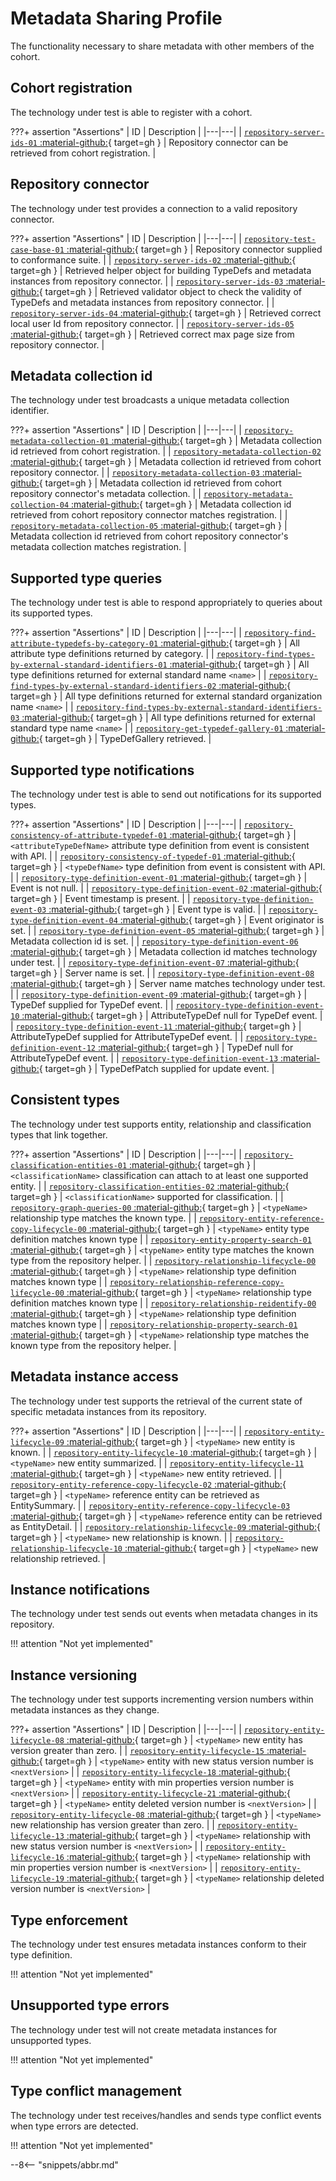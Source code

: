 <!-- SPDX-License-Identifier: CC-BY-4.0 -->
<!-- Copyright Contributors to the Egeria project. -->

# Metadata Sharing Profile

The functionality necessary to share metadata with other members of the cohort.

## Cohort registration

The technology under test is able to register with a cohort.

???+ assertion "Assertions"
    | ID | Description |
    |---|---|
    | [`repository-server-ids-01` :material-github:](https://github.com/odpi/egeria/blob/master/open-metadata-conformance-suite/open-metadata-conformance-suite-server/src/main/java/org/odpi/openmetadata/conformance/tests/repository/connector/TestRepositoryServerIds.java){ target=gh } | Repository connector can be retrieved from cohort registration. | 

## Repository connector

The technology under test provides a connection to a valid repository connector.

???+ assertion "Assertions"
    | ID | Description |
    |---|---|
    | [`repository-test-case-base-01` :material-github:](https://github.com/odpi/egeria/blob/master/open-metadata-conformance-suite/open-metadata-conformance-suite-server/src/main/java/org/odpi/openmetadata/conformance/tests/repository/RepositoryConformanceTestCase.java){ target=gh } | Repository connector supplied to conformance suite. |
    | [`repository-server-ids-02` :material-github:](https://github.com/odpi/egeria/blob/master/open-metadata-conformance-suite/open-metadata-conformance-suite-server/src/main/java/org/odpi/openmetadata/conformance/tests/repository/connector/TestRepositoryServerIds.java){ target=gh } | Retrieved helper object for building TypeDefs and metadata instances from repository connector. |
    | [`repository-server-ids-03` :material-github:](https://github.com/odpi/egeria/blob/master/open-metadata-conformance-suite/open-metadata-conformance-suite-server/src/main/java/org/odpi/openmetadata/conformance/tests/repository/connector/TestRepositoryServerIds.java){ target=gh } | Retrieved validator object to check the validity of TypeDefs and metadata instances from repository connector. |
    | [`repository-server-ids-04` :material-github:](https://github.com/odpi/egeria/blob/master/open-metadata-conformance-suite/open-metadata-conformance-suite-server/src/main/java/org/odpi/openmetadata/conformance/tests/repository/connector/TestRepositoryServerIds.java){ target=gh } | Retrieved correct local user Id from repository connector. |
    | [`repository-server-ids-05` :material-github:](https://github.com/odpi/egeria/blob/master/open-metadata-conformance-suite/open-metadata-conformance-suite-server/src/main/java/org/odpi/openmetadata/conformance/tests/repository/connector/TestRepositoryServerIds.java){ target=gh } | Retrieved correct max page size from repository connector. |

## Metadata collection id

The technology under test broadcasts a unique metadata collection identifier.

???+ assertion "Assertions"
    | ID | Description |
    |---|---|
    | [`repository-metadata-collection-01` :material-github:](https://github.com/odpi/egeria/blob/master/open-metadata-conformance-suite/open-metadata-conformance-suite-server/src/main/java/org/odpi/openmetadata/conformance/tests/repository/connector/TestMetadataCollectionId.java){ target=gh } | Metadata collection id retrieved from cohort registration. |
    | [`repository-metadata-collection-02` :material-github:](https://github.com/odpi/egeria/blob/master/open-metadata-conformance-suite/open-metadata-conformance-suite-server/src/main/java/org/odpi/openmetadata/conformance/tests/repository/connector/TestMetadataCollectionId.java){ target=gh } | Metadata collection id retrieved from cohort repository connector. |
    | [`repository-metadata-collection-03` :material-github:](https://github.com/odpi/egeria/blob/master/open-metadata-conformance-suite/open-metadata-conformance-suite-server/src/main/java/org/odpi/openmetadata/conformance/tests/repository/connector/TestMetadataCollectionId.java){ target=gh } | Metadata collection id retrieved from cohort repository connector's metadata collection. |
    | [`repository-metadata-collection-04` :material-github:](https://github.com/odpi/egeria/blob/master/open-metadata-conformance-suite/open-metadata-conformance-suite-server/src/main/java/org/odpi/openmetadata/conformance/tests/repository/connector/TestMetadataCollectionId.java){ target=gh } | Metadata collection id retrieved from cohort repository connector matches registration. |
    | [`repository-metadata-collection-05` :material-github:](https://github.com/odpi/egeria/blob/master/open-metadata-conformance-suite/open-metadata-conformance-suite-server/src/main/java/org/odpi/openmetadata/conformance/tests/repository/connector/TestMetadataCollectionId.java){ target=gh } | Metadata collection id retrieved from cohort repository connector's metadata collection matches registration. |

## Supported type queries

The technology under test is able to respond appropriately to queries about its supported types.

???+ assertion "Assertions"
    | ID | Description |
    |---|---|
    | [`repository-find-attribute-typedefs-by-category-01` :material-github:](https://github.com/odpi/egeria/blob/master/open-metadata-conformance-suite/open-metadata-conformance-suite-server/src/main/java/org/odpi/openmetadata/conformance/tests/repository/types/TestFindTypeDefsByCategory.java){ target=gh } | All attribute type definitions returned by category. |
    | [`repository-find-types-by-external-standard-identifiers-01` :material-github:](https://github.com/odpi/egeria/blob/master/open-metadata-conformance-suite/open-metadata-conformance-suite-server/src/main/java/org/odpi/openmetadata/conformance/tests/repository/types/TestFindTypeDefByExternalId.java){ target=gh } | All type definitions returned for external standard name `<name>` |
    | [`repository-find-types-by-external-standard-identifiers-02` :material-github:](https://github.com/odpi/egeria/blob/master/open-metadata-conformance-suite/open-metadata-conformance-suite-server/src/main/java/org/odpi/openmetadata/conformance/tests/repository/types/TestFindTypeDefByExternalId.java){ target=gh } | All type definitions returned for external standard organization name `<name>` |
    | [`repository-find-types-by-external-standard-identifiers-03` :material-github:](https://github.com/odpi/egeria/blob/master/open-metadata-conformance-suite/open-metadata-conformance-suite-server/src/main/java/org/odpi/openmetadata/conformance/tests/repository/types/TestFindTypeDefByExternalId.java){ target=gh } | All type definitions returned for external standard type name `<name>` |
    | [`repository-get-typedef-gallery-01` :material-github:](https://github.com/odpi/egeria/blob/master/open-metadata-conformance-suite/open-metadata-conformance-suite-server/src/main/java/org/odpi/openmetadata/conformance/tests/repository/types/TestGetTypeDefGallery.java){ target=gh } | TypeDefGallery retrieved. |

## Supported type notifications

The technology under test is able to send out notifications for its supported types.

???+ assertion "Assertions"
    | ID | Description |
    |---|---|
    | [`repository-consistency-of-attribute-typedef-01` :material-github:](https://github.com/odpi/egeria/blob/master/open-metadata-conformance-suite/open-metadata-conformance-suite-server/src/main/java/org/odpi/openmetadata/conformance/tests/repository/types/TestConsistentAttributeTypeDef.java){ target=gh } | `<attributeTypeDefName>` attribute type definition from event is consistent with API. |
    | [`repository-consistency-of-typedef-01` :material-github:](https://github.com/odpi/egeria/blob/master/open-metadata-conformance-suite/open-metadata-conformance-suite-server/src/main/java/org/odpi/openmetadata/conformance/tests/repository/types/TestConsistentTypeDef.java){ target=gh } | `<typeDefName>` type definition from event is consistent with API. |
    | [`repository-type-definition-event-01` :material-github:](https://github.com/odpi/egeria/blob/master/open-metadata-conformance-suite/open-metadata-conformance-suite-server/src/main/java/org/odpi/openmetadata/conformance/tests/repository/types/TestValidTypeDefEvent.java){ target=gh } | Event is not null. |
    | [`repository-type-definition-event-02` :material-github:](https://github.com/odpi/egeria/blob/master/open-metadata-conformance-suite/open-metadata-conformance-suite-server/src/main/java/org/odpi/openmetadata/conformance/tests/repository/types/TestValidTypeDefEvent.java){ target=gh } | Event timestamp is present. |
    | [`repository-type-definition-event-03` :material-github:](https://github.com/odpi/egeria/blob/master/open-metadata-conformance-suite/open-metadata-conformance-suite-server/src/main/java/org/odpi/openmetadata/conformance/tests/repository/types/TestValidTypeDefEvent.java){ target=gh } | Event type is valid. |
    | [`repository-type-definition-event-04` :material-github:](https://github.com/odpi/egeria/blob/master/open-metadata-conformance-suite/open-metadata-conformance-suite-server/src/main/java/org/odpi/openmetadata/conformance/tests/repository/types/TestValidTypeDefEvent.java){ target=gh } | Event originator is set. |
    | [`repository-type-definition-event-05` :material-github:](https://github.com/odpi/egeria/blob/master/open-metadata-conformance-suite/open-metadata-conformance-suite-server/src/main/java/org/odpi/openmetadata/conformance/tests/repository/types/TestValidTypeDefEvent.java){ target=gh } | Metadata collection id is set. |
    | [`repository-type-definition-event-06` :material-github:](https://github.com/odpi/egeria/blob/master/open-metadata-conformance-suite/open-metadata-conformance-suite-server/src/main/java/org/odpi/openmetadata/conformance/tests/repository/types/TestValidTypeDefEvent.java){ target=gh } | Metadata collection id matches technology under test. |
    | [`repository-type-definition-event-07` :material-github:](https://github.com/odpi/egeria/blob/master/open-metadata-conformance-suite/open-metadata-conformance-suite-server/src/main/java/org/odpi/openmetadata/conformance/tests/repository/types/TestValidTypeDefEvent.java){ target=gh } | Server name is set. |
    | [`repository-type-definition-event-08` :material-github:](https://github.com/odpi/egeria/blob/master/open-metadata-conformance-suite/open-metadata-conformance-suite-server/src/main/java/org/odpi/openmetadata/conformance/tests/repository/types/TestValidTypeDefEvent.java){ target=gh } | Server name matches technology under test. |
    | [`repository-type-definition-event-09` :material-github:](https://github.com/odpi/egeria/blob/master/open-metadata-conformance-suite/open-metadata-conformance-suite-server/src/main/java/org/odpi/openmetadata/conformance/tests/repository/types/TestValidTypeDefEvent.java){ target=gh } | TypeDef supplied for TypeDef event. |
    | [`repository-type-definition-event-10` :material-github:](https://github.com/odpi/egeria/blob/master/open-metadata-conformance-suite/open-metadata-conformance-suite-server/src/main/java/org/odpi/openmetadata/conformance/tests/repository/types/TestValidTypeDefEvent.java){ target=gh } | AttributeTypeDef null for TypeDef event. |
    | [`repository-type-definition-event-11` :material-github:](https://github.com/odpi/egeria/blob/master/open-metadata-conformance-suite/open-metadata-conformance-suite-server/src/main/java/org/odpi/openmetadata/conformance/tests/repository/types/TestValidTypeDefEvent.java){ target=gh } | AttributeTypeDef supplied for AttributeTypeDef event. |
    | [`repository-type-definition-event-12` :material-github:](https://github.com/odpi/egeria/blob/master/open-metadata-conformance-suite/open-metadata-conformance-suite-server/src/main/java/org/odpi/openmetadata/conformance/tests/repository/types/TestValidTypeDefEvent.java){ target=gh } | TypeDef null for AttributeTypeDef event. |
    | [`repository-type-definition-event-13` :material-github:](https://github.com/odpi/egeria/blob/master/open-metadata-conformance-suite/open-metadata-conformance-suite-server/src/main/java/org/odpi/openmetadata/conformance/tests/repository/types/TestValidTypeDefEvent.java){ target=gh } | TypeDefPatch supplied for update event. |

## Consistent types

The technology under test supports entity, relationship and classification types that link together.

???+ assertion "Assertions"
    | ID | Description |
    |---|---|
    | [`repository-classification-entities-01` :material-github:](https://github.com/odpi/egeria/blob/master/open-metadata-conformance-suite/open-metadata-conformance-suite-server/src/main/java/org/odpi/openmetadata/conformance/tests/repository/instances/TestClassificationHasSupportedEntities.java){ target=gh } | `<classificationName>` classification can attach to at least one supported entity. |
    | [`repository-classification-entities-02` :material-github:](https://github.com/odpi/egeria/blob/master/open-metadata-conformance-suite/open-metadata-conformance-suite-server/src/main/java/org/odpi/openmetadata/conformance/tests/repository/instances/TestClassificationHasSupportedEntities.java){ target=gh } | `<classificationName>` supported for classification. |
    | [`repository-graph-queries-00` :material-github:](https://github.com/odpi/egeria/blob/master/open-metadata-conformance-suite/open-metadata-conformance-suite-server/src/main/java/org/odpi/openmetadata/conformance/tests/repository/instances/TestGraphQueries.java){ target=gh } | `<typeName>` relationship type matches the known type. |
    | [`repository-entity-reference-copy-lifecycle-00` :material-github:](https://github.com/odpi/egeria/blob/master/open-metadata-conformance-suite/open-metadata-conformance-suite-server/src/main/java/org/odpi/openmetadata/conformance/tests/repository/instances/TestSupportedEntityReferenceCopyLifecycle.java){ target=gh } | `<typeName>` entity type definition matches known type |
    | [`repository-entity-property-search-01` :material-github:](https://github.com/odpi/egeria/blob/master/open-metadata-conformance-suite/open-metadata-conformance-suite-server/src/main/java/org/odpi/openmetadata/conformance/tests/repository/instances/TestSupportedEntitySearch.java){ target=gh } | `<typeName>` entity type matches the known type from the repository helper. |
    | [`repository-relationship-lifecycle-00` :material-github:](https://github.com/odpi/egeria/blob/master/open-metadata-conformance-suite/open-metadata-conformance-suite-server/src/main/java/org/odpi/openmetadata/conformance/tests/repository/instances/TestSupportedRelationshipLifecycle.java){ target=gh } | `<typeName>` relationship type definition matches known type |
    | [`repository-relationship-reference-copy-lifecycle-00` :material-github:](https://github.com/odpi/egeria/blob/master/open-metadata-conformance-suite/open-metadata-conformance-suite-server/src/main/java/org/odpi/openmetadata/conformance/tests/repository/instances/TestSupportedRelationshipReferenceCopyLifecycle.java){ target=gh } | `<typeName>` relationship type definition matches known type |
    | [`repository-relationship-reidentify-00` :material-github:](https://github.com/odpi/egeria/blob/master/open-metadata-conformance-suite/open-metadata-conformance-suite-server/src/main/java/org/odpi/openmetadata/conformance/tests/repository/instances/TestSupportedRelationshipReidentify.java){ target=gh } | `<typeName>` relationship type definition matches known type |
    | [`repository-relationship-property-search-01` :material-github:](https://github.com/odpi/egeria/blob/master/open-metadata-conformance-suite/open-metadata-conformance-suite-server/src/main/java/org/odpi/openmetadata/conformance/tests/repository/instances/TestSupportedRelationshipSearch.java){ target=gh } | `<typeName>` relationship type matches the known type from the repository helper. |

## Metadata instance access

The technology under test supports the retrieval of the current state of specific metadata instances from its repository.

???+ assertion "Assertions"
    | ID | Description |
    |---|---|
    | [`repository-entity-lifecycle-09` :material-github:](https://github.com/odpi/egeria/blob/master/open-metadata-conformance-suite/open-metadata-conformance-suite-server/src/main/java/org/odpi/openmetadata/conformance/tests/repository/instances/TestSupportedEntityLifecycle.java){ target=gh } | `<typeName>` new entity is known. |
    | [`repository-entity-lifecycle-10` :material-github:](https://github.com/odpi/egeria/blob/master/open-metadata-conformance-suite/open-metadata-conformance-suite-server/src/main/java/org/odpi/openmetadata/conformance/tests/repository/instances/TestSupportedEntityLifecycle.java){ target=gh } | `<typeName>` new entity summarized. |
    | [`repository-entity-lifecycle-11` :material-github:](https://github.com/odpi/egeria/blob/master/open-metadata-conformance-suite/open-metadata-conformance-suite-server/src/main/java/org/odpi/openmetadata/conformance/tests/repository/instances/TestSupportedEntityLifecycle.java){ target=gh } | `<typeName>` new entity retrieved. |
    | [`repository-entity-reference-copy-lifecycle-02` :material-github:](https://github.com/odpi/egeria/blob/master/open-metadata-conformance-suite/open-metadata-conformance-suite-server/src/main/java/org/odpi/openmetadata/conformance/tests/repository/instances/TestSupportedEntityReferenceCopyLifecycle.java){ target=gh } | `<typeName>` reference entity can be retrieved as EntitySummary. |
    | [`repository-entity-reference-copy-lifecycle-03` :material-github:](https://github.com/odpi/egeria/blob/master/open-metadata-conformance-suite/open-metadata-conformance-suite-server/src/main/java/org/odpi/openmetadata/conformance/tests/repository/instances/TestSupportedEntityReferenceCopyLifecycle.java){ target=gh } | `<typeName>` reference entity can be retrieved as EntityDetail. |
    | [`repository-relationship-lifecycle-09` :material-github:](https://github.com/odpi/egeria/blob/master/open-metadata-conformance-suite/open-metadata-conformance-suite-server/src/main/java/org/odpi/openmetadata/conformance/tests/repository/instances/TestSupportedRelationshipLifecycle.java){ target=gh } | `<typeName>` new relationship is known. |
    | [`repository-relationship-lifecycle-10` :material-github:](https://github.com/odpi/egeria/blob/master/open-metadata-conformance-suite/open-metadata-conformance-suite-server/src/main/java/org/odpi/openmetadata/conformance/tests/repository/instances/TestSupportedRelationshipLifecycle.java){ target=gh } | `<typeName>` new relationship retrieved. |

## Instance notifications

The technology under test sends out events when metadata changes in its repository.

!!! attention "Not yet implemented"

## Instance versioning

The technology under test supports incrementing version numbers within metadata instances as they change.

???+ assertion "Assertions"
    | ID | Description |
    |---|---|
    | [`repository-entity-lifecycle-08` :material-github:](https://github.com/odpi/egeria/blob/master/open-metadata-conformance-suite/open-metadata-conformance-suite-server/src/main/java/org/odpi/openmetadata/conformance/tests/repository/instances/TestSupportedEntityLifecycle.java){ target=gh } | `<typeName>` new entity has version greater than zero. |
    | [`repository-entity-lifecycle-15` :material-github:](https://github.com/odpi/egeria/blob/master/open-metadata-conformance-suite/open-metadata-conformance-suite-server/src/main/java/org/odpi/openmetadata/conformance/tests/repository/instances/TestSupportedEntityLifecycle.java){ target=gh } | `<typeName>` entity with new status version number is `<nextVersion>` |
    | [`repository-entity-lifecycle-18` :material-github:](https://github.com/odpi/egeria/blob/master/open-metadata-conformance-suite/open-metadata-conformance-suite-server/src/main/java/org/odpi/openmetadata/conformance/tests/repository/instances/TestSupportedEntityLifecycle.java){ target=gh } | `<typeName>` entity with min properties version number is `<nextVersion>` |
    | [`repository-entity-lifecycle-21` :material-github:](https://github.com/odpi/egeria/blob/master/open-metadata-conformance-suite/open-metadata-conformance-suite-server/src/main/java/org/odpi/openmetadata/conformance/tests/repository/instances/TestSupportedEntityLifecycle.java){ target=gh } | `<typeName>` entity deleted version number is `<nextVersion>` |
    | [`repository-entity-lifecycle-08` :material-github:](https://github.com/odpi/egeria/blob/master/open-metadata-conformance-suite/open-metadata-conformance-suite-server/src/main/java/org/odpi/openmetadata/conformance/tests/repository/instances/TestSupportedRelationshipLifecycle.java){ target=gh } | `<typeName>` new relationship has version greater than zero. |
    | [`repository-entity-lifecycle-13` :material-github:](https://github.com/odpi/egeria/blob/master/open-metadata-conformance-suite/open-metadata-conformance-suite-server/src/main/java/org/odpi/openmetadata/conformance/tests/repository/instances/TestSupportedRelationshipLifecycle.java){ target=gh } | `<typeName>` relationship with new status version number is `<nextVersion>` |
    | [`repository-entity-lifecycle-16` :material-github:](https://github.com/odpi/egeria/blob/master/open-metadata-conformance-suite/open-metadata-conformance-suite-server/src/main/java/org/odpi/openmetadata/conformance/tests/repository/instances/TestSupportedRelationshipLifecycle.java){ target=gh } | `<typeName>` relationship with min properties version number is `<nextVersion>` |
    | [`repository-entity-lifecycle-19` :material-github:](https://github.com/odpi/egeria/blob/master/open-metadata-conformance-suite/open-metadata-conformance-suite-server/src/main/java/org/odpi/openmetadata/conformance/tests/repository/instances/TestSupportedRelationshipLifecycle.java){ target=gh } | `<typeName>` relationship deleted version number is `<nextVersion>` |

## Type enforcement

The technology under test ensures metadata instances conform to their type definition.

!!! attention "Not yet implemented"

## Unsupported type errors

The technology under test will not create metadata instances for unsupported types.

!!! attention "Not yet implemented"

## Type conflict management

The technology under test receives/handles and sends type conflict events when type errors are detected.

!!! attention "Not yet implemented"

--8<-- "snippets/abbr.md"
